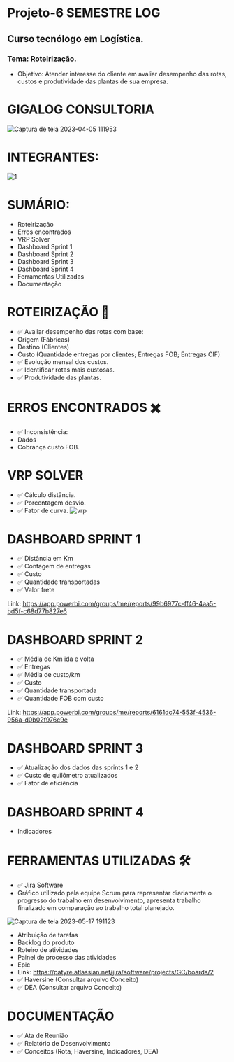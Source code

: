 # Projeto-6 SEMESTRE LOG
## Curso tecnólogo em Logística.
### Tema: Roteirização.

- Objetivo: Atender interesse do cliente em avaliar desempenho das rotas, custos e produtividade das plantas de sua empresa.
# GIGALOG CONSULTORIA
![Captura de tela 2023-04-05 111953](https://user-images.githubusercontent.com/128760874/231186365-5281e35b-86e7-443b-8e05-a67aecf7fc8e.png)
# INTEGRANTES:
![1](https://user-images.githubusercontent.com/128760874/234589694-5da80001-bf29-400e-8a55-3d4eabfd7dac.png)
# SUMÁRIO:
- Roteirização
- Erros encontrados
- VRP Solver
- Dashboard Sprint 1
- Dashboard Sprint 2
- Dashboard Sprint 3
- Dashboard Sprint 4
- Ferramentas Utilizadas
- Documentação
# ROTEIRIZAÇÃO 🚛
- ✅ Avaliar desempenho das rotas com base:
- Origem (Fábricas)
- Destino (Clientes) 
- Custo (Quantidade entregas por clientes; Entregas FOB; Entregas CIF)
- ✅ Evolução mensal dos custos. 
- ✅ Identificar rotas mais custosas.
- ✅ Produtividade das plantas.
# ERROS ENCONTRADOS ✖️
- ✅ Inconsistência:
- Dados
- Cobrança custo FOB.
# VRP SOLVER
- ✅ Cálculo distância.
- ✅ Porcentagem desvio.
- ✅ Fator de curva. 
![vrp](https://user-images.githubusercontent.com/128760874/234572832-53f96087-3c20-409d-ba97-268d1a4a61b6.png)
# DASHBOARD SPRINT 1
- ✅ Distância em Km
- ✅ Contagem de entregas
- ✅ Custo
- ✅ Quantidade transportadas 
- ✅ Valor frete  

Link: https://app.powerbi.com/groups/me/reports/99b6977c-ff46-4aa5-bd5f-c68d77b827e6
 # DASHBOARD SPRINT 2
 - ✅ Média de Km ida e volta
 - ✅ Entregas 
 - ✅ Média de custo/km
 - ✅ Custo
 - ✅ Quantidade transportada
 - ✅ Quantidade FOB com custo 
 
 Link: https://app.powerbi.com/groups/me/reports/6161dc74-553f-4536-956a-d0b02f976c9e
 # DASHBOARD SPRINT 3
 - ✅ Atualização dos dados das sprints 1 e 2
 - ✅ Custo de quilômetro atualizados
 - ✅ Fator de eficiência
 
 # DASHBOARD SPRINT 4
 - Indicadores
 
 # FERRAMENTAS UTILIZADAS 🛠️
- ✅ Jira Software 
- Gráfico utilizado pela equipe Scrum para representar diariamente o progresso do trabalho em desenvolvimento, apresenta trabalho finalizado em comparação ao trabalho total planejado.

![Captura de tela 2023-05-17 191123](https://github.com/PatyRe/Projeto-Roteiriza-o-6-/assets/128760874/db9d377f-2543-4b77-801b-4d9aa72b4163)

- Atribuição de tarefas
- Backlog do produto
- Roteiro de atividades
- Painel de processo das atividades
- Epic
- Link: https://patyre.atlassian.net/jira/software/projects/GC/boards/2
- ✅ Haversine (Consultar arquivo Conceito)
- ✅ DEA (Consultar arquivo Conceito)

# DOCUMENTAÇÃO
- ✅ Ata de Reunião
- ✅ Relatório de Desenvolvimento
- ✅ Conceitos (Rota, Haversine, Indicadores, DEA) 




